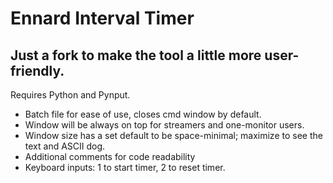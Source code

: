 # Ennard Interval Timer

## Just a fork to make the tool a little more user-friendly.

Requires Python and Pynput.

- Batch file for ease of use, closes cmd window by default.
- Window will be always on top for streamers and one-monitor users.
- Window size has a set default to be space-minimal; maximize to see the text and ASCII dog.
- Additional comments for code readability
- Keyboard inputs: 1 to start timer, 2 to reset timer.